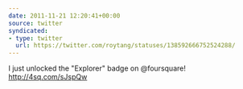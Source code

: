 ```yaml
---
date: 2011-11-21 12:20:41+00:00
source: twitter
syndicated:
- type: twitter
  url: https://twitter.com/roytang/statuses/138592666752524288/
---
```


I just unlocked the "Explorer" badge on @foursquare! http://4sq.com/sJspQw